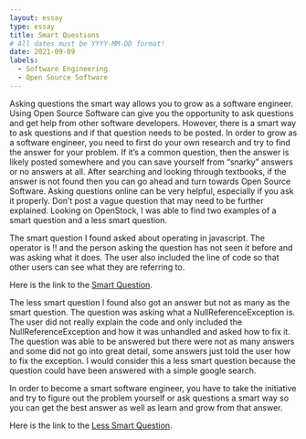 ```yaml
---
layout: essay
type: essay
title: Smart Questions 
# All dates must be YYYY-MM-DD format!
date: 2021-09-09
labels:
  - Software Engineering
  - Open Source Software 
---
```


Asking questions the smart way allows you to grow as a software engineer. Using Open Source Software can give you the opportunity to ask questions and get help from other software developers. 
However, there is a smart way to ask questions and if that question needs to be posted. In order to grow as a software engineer, you need to first do your own research and try to find the answer for your problem. If it’s a common question, then the answer is likely posted somewhere and you can save yourself from “snarky” answers or no answers at all. After searching and looking through textbooks, if the answer is not found then you can go ahead and turn towards Open Source Software.
Asking questions online can be very helpful, especially if you ask it properly. Don’t post a vague question that may need to be further explained. Looking on OpenStock, I was able to find two examples of a smart question and a less smart question. 

The smart question I found asked about operating in javascript. The operator is !! and the person asking the question has not seen it before and was asking what it does. The user also included the line of code so that other users can see what they are referring to. 

Here is the link to the [Smart Question](https://stackoverflow.com/questions/784929/what-is-the-not-not-operator-in-javascript?rq=1).

The less smart question I found also got an answer but not as many as the smart question. The question was asking what a NullReferenceException is. The user did not really explain the code and only included the NullReferenceException and how it was unhandled and asked how to fix it. The question was able to be answered but there were not as many answers and some did not go into great detail, some answers just told the user how to fix the exception. I would consider this a less smart question because the question could have been answered with a simple google search.


In order to become a smart software engineer, you have to take the initiative and try to figure out the problem yourself or ask questions a smart way so you can get the best answer as well as learn and grow from that answer. 

Here is the link to the [Less Smart Question](https://stackoverflow.com/questions/1031336/what-is-the-meaning-of-nullreferenceexception?noredirect=1&lq=1).
